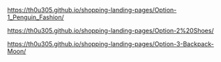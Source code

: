 https://th0u305.github.io/shopping-landing-pages/Option-1_Penguin_Fashion/

https://th0u305.github.io/shopping-landing-pages/Option-2%20Shoes/

https://th0u305.github.io/shopping-landing-pages/Option-3-Backpack-Moon/
